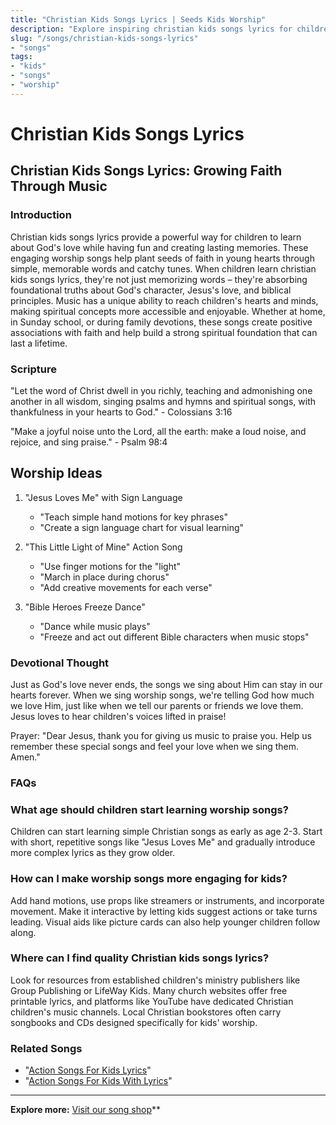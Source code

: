 ```yaml
---
title: "Christian Kids Songs Lyrics | Seeds Kids Worship"
description: "Explore inspiring christian kids songs lyrics for children's worship and faith development. Biblical music resources for families and ministry."
slug: "/songs/christian-kids-songs-lyrics"
- "songs"
tags:
- "kids"
- "songs"
- "worship"
---
```


# Christian Kids Songs Lyrics

## Christian Kids Songs Lyrics: Growing Faith Through Music

### Introduction
Christian kids songs lyrics provide a powerful way for children to learn about God's love while having fun and creating lasting memories. These engaging worship songs help plant seeds of faith in young hearts through simple, memorable words and catchy tunes. When children learn christian kids songs lyrics, they're not just memorizing words – they're absorbing foundational truths about God's character, Jesus's love, and biblical principles. Music has a unique ability to reach children's hearts and minds, making spiritual concepts more accessible and enjoyable. Whether at home, in Sunday school, or during family devotions, these songs create positive associations with faith and help build a strong spiritual foundation that can last a lifetime.

### Scripture
"Let the word of Christ dwell in you richly, teaching and admonishing one another in all wisdom, singing psalms and hymns and spiritual songs, with thankfulness in your hearts to God." - Colossians 3:16

"Make a joyful noise unto the Lord, all the earth: make a loud noise, and rejoice, and sing praise." - Psalm 98:4

## Worship Ideas
1. "Jesus Loves Me" with Sign Language
   - "Teach simple hand motions for key phrases"
   - "Create a sign language chart for visual learning"

2. "This Little Light of Mine" Action Song
   - "Use finger motions for the "light"
   - "March in place during chorus"
   - "Add creative movements for each verse"

3. "Bible Heroes Freeze Dance"
   - "Dance while music plays"
   - "Freeze and act out different Bible characters when music stops"

### Devotional Thought
Just as God's love never ends, the songs we sing about Him can stay in our hearts forever. When we sing worship songs, we're telling God how much we love Him, just like when we tell our parents or friends we love them. Jesus loves to hear children's voices lifted in praise!

Prayer: "Dear Jesus, thank you for giving us music to praise you. Help us remember these special songs and feel your love when we sing them. Amen."

### FAQs

### What age should children start learning worship songs?
Children can start learning simple Christian songs as early as age 2-3. Start with short, repetitive songs like "Jesus Loves Me" and gradually introduce more complex lyrics as they grow older.

### How can I make worship songs more engaging for kids?
Add hand motions, use props like streamers or instruments, and incorporate movement. Make it interactive by letting kids suggest actions or take turns leading. Visual aids like picture cards can also help younger children follow along.

### Where can I find quality Christian kids songs lyrics?
Look for resources from established children's ministry publishers like Group Publishing or LifeWay Kids. Many church websites offer free printable lyrics, and platforms like YouTube have dedicated Christian children's music channels. Local Christian bookstores often carry songbooks and CDs designed specifically for kids' worship.

### Related Songs

- "[Action Songs For Kids Lyrics](/songs/action-songs-for-kids-lyrics/)"
- "[Action Songs For Kids With Lyrics](/songs/action-songs-for-kids-with-lyrics/)"

---

**Explore more:** [Visit our song shop](https://seedskidsworship.com/shop)**

<!-- Schema Markup -->
<script type="application/ld+json">
{
  "@context": "https://schema.org",
  "@type": "MusicRecording",
  "name": "Christian Kids Songs Lyrics",
  "byArtist": {
    "@type": "MusicGroup",
    "name": "Seeds Kids Worship"
  },
  "isFamilyFriendly": true,
  "url": "https://seedskidsworship.com/songs/christian-kids-songs-lyrics/"
}
</script>